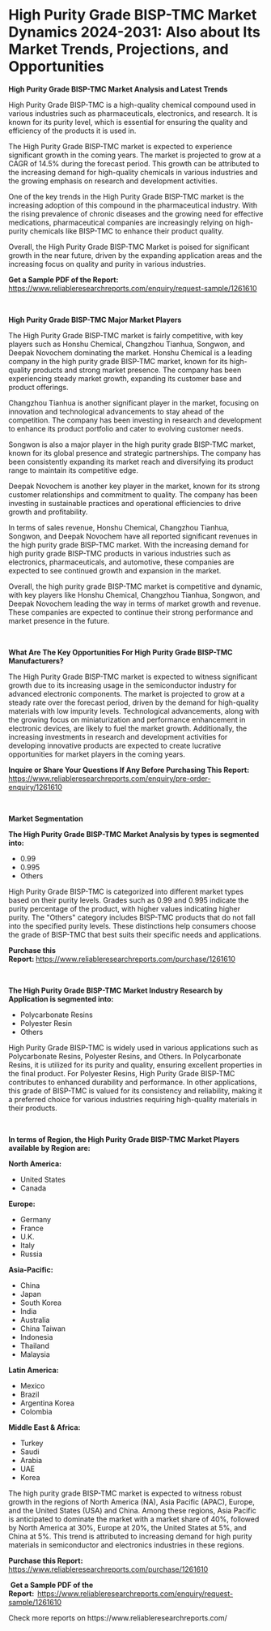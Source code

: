 <p><h1>High Purity Grade BISP-TMC Market Dynamics 2024-2031: Also about Its Market Trends, Projections, and Opportunities</h1></p><p><strong>High Purity Grade BISP-TMC Market Analysis and Latest Trends</strong></p>
<p><p>High Purity Grade BISP-TMC is a high-quality chemical compound used in various industries such as pharmaceuticals, electronics, and research. It is known for its purity level, which is essential for ensuring the quality and efficiency of the products it is used in.</p><p>The High Purity Grade BISP-TMC market is expected to experience significant growth in the coming years. The market is projected to grow at a CAGR of 14.5% during the forecast period. This growth can be attributed to the increasing demand for high-quality chemicals in various industries and the growing emphasis on research and development activities.</p><p>One of the key trends in the High Purity Grade BISP-TMC market is the increasing adoption of this compound in the pharmaceutical industry. With the rising prevalence of chronic diseases and the growing need for effective medications, pharmaceutical companies are increasingly relying on high-purity chemicals like BISP-TMC to enhance their product quality.</p><p>Overall, the High Purity Grade BISP-TMC Market is poised for significant growth in the near future, driven by the expanding application areas and the increasing focus on quality and purity in various industries.</p></p>
<p><strong>Get a Sample PDF of the Report:&nbsp;</strong> <a href="https://www.reliableresearchreports.com/enquiry/request-sample/1261610">https://www.reliableresearchreports.com/enquiry/request-sample/1261610</a></p>
<p>&nbsp;</p>
<p><strong>High Purity Grade BISP-TMC Major Market Players</strong></p>
<p><p>The High Purity Grade BISP-TMC market is fairly competitive, with key players such as Honshu Chemical, Changzhou Tianhua, Songwon, and Deepak Novochem dominating the market. Honshu Chemical is a leading company in the high purity grade BISP-TMC market, known for its high-quality products and strong market presence. The company has been experiencing steady market growth, expanding its customer base and product offerings.</p><p>Changzhou Tianhua is another significant player in the market, focusing on innovation and technological advancements to stay ahead of the competition. The company has been investing in research and development to enhance its product portfolio and cater to evolving customer needs.</p><p>Songwon is also a major player in the high purity grade BISP-TMC market, known for its global presence and strategic partnerships. The company has been consistently expanding its market reach and diversifying its product range to maintain its competitive edge.</p><p>Deepak Novochem is another key player in the market, known for its strong customer relationships and commitment to quality. The company has been investing in sustainable practices and operational efficiencies to drive growth and profitability.</p><p>In terms of sales revenue, Honshu Chemical, Changzhou Tianhua, Songwon, and Deepak Novochem have all reported significant revenues in the high purity grade BISP-TMC market. With the increasing demand for high purity grade BISP-TMC products in various industries such as electronics, pharmaceuticals, and automotive, these companies are expected to see continued growth and expansion in the market.</p><p>Overall, the high purity grade BISP-TMC market is competitive and dynamic, with key players like Honshu Chemical, Changzhou Tianhua, Songwon, and Deepak Novochem leading the way in terms of market growth and revenue. These companies are expected to continue their strong performance and market presence in the future.</p></p>
<p>&nbsp;</p>
<p><strong>What Are The Key Opportunities For High Purity Grade BISP-TMC Manufacturers?</strong></p>
<p><p>The High Purity Grade BISP-TMC market is expected to witness significant growth due to its increasing usage in the semiconductor industry for advanced electronic components. The market is projected to grow at a steady rate over the forecast period, driven by the demand for high-quality materials with low impurity levels. Technological advancements, along with the growing focus on miniaturization and performance enhancement in electronic devices, are likely to fuel the market growth. Additionally, the increasing investments in research and development activities for developing innovative products are expected to create lucrative opportunities for market players in the coming years.</p></p>
<p><strong>Inquire or Share Your Questions If Any Before Purchasing This Report:</strong> <a href="https://www.reliableresearchreports.com/enquiry/pre-order-enquiry/1261610">https://www.reliableresearchreports.com/enquiry/pre-order-enquiry/1261610</a></p>
<p>&nbsp;</p>
<p><strong>Market Segmentation</strong></p>
<p><strong>The High Purity Grade BISP-TMC Market Analysis by types is segmented into:</strong></p>
<p><ul><li>0.99</li><li>0.995</li><li>Others</li></ul></p>
<p><p>High Purity Grade BISP-TMC is categorized into different market types based on their purity levels. Grades such as 0.99 and 0.995 indicate the purity percentage of the product, with higher values indicating higher purity. The "Others" category includes BISP-TMC products that do not fall into the specified purity levels. These distinctions help consumers choose the grade of BISP-TMC that best suits their specific needs and applications.</p></p>
<p><strong>Purchase this Report:&nbsp;</strong><a href="https://www.reliableresearchreports.com/purchase/1261610">https://www.reliableresearchreports.com/purchase/1261610</a></p>
<p>&nbsp;</p>
<p><strong>The High Purity Grade BISP-TMC Market Industry Research by Application is segmented into:</strong></p>
<p><ul><li>Polycarbonate Resins</li><li>Polyester Resin</li><li>Others</li></ul></p>
<p><p>High Purity Grade BISP-TMC is widely used in various applications such as Polycarbonate Resins, Polyester Resins, and Others. In Polycarbonate Resins, it is utilized for its purity and quality, ensuring excellent properties in the final product. For Polyester Resins, High Purity Grade BISP-TMC contributes to enhanced durability and performance. In other applications, this grade of BISP-TMC is valued for its consistency and reliability, making it a preferred choice for various industries requiring high-quality materials in their products.</p></p>
<p>&nbsp;</p>
<p><strong>In terms of Region, the High Purity Grade BISP-TMC Market Players available by Region are:</strong></p>
<p>
    <p> <strong> North America: </strong>
        <ul>
            <li>United States</li>
            <li>Canada</li>
        </ul>
        </p> 
    <p> <strong> Europe: </strong>
        <ul>
            <li>Germany</li>
            <li>France</li>
            <li>U.K.</li>
            <li>Italy</li>
            <li>Russia</li>
        </ul>
        </p> 
    <p> <strong> Asia-Pacific: </strong>
        <ul>
            <li>China</li>
            <li>Japan</li>
            <li>South Korea</li>
            <li>India</li>
            <li>Australia</li>
            <li>China Taiwan</li>
            <li>Indonesia</li>
            <li>Thailand</li>
            <li>Malaysia</li>
        </ul>
        </p> 
    <p> <strong> Latin America: </strong>
        <ul>
            <li>Mexico</li>
            <li>Brazil</li>
            <li>Argentina Korea</li>
            <li>Colombia</li>
        </ul>
        </p> 
    <p> <strong> Middle East & Africa: </strong>
        <ul>
            <li>Turkey</li>
            <li>Saudi</li>
            <li>Arabia</li>
            <li>UAE</li>
            <li>Korea</li>
        </ul>
    </p>
    </p>
<p><p>The high purity grade BISP-TMC market is expected to witness robust growth in the regions of North America (NA), Asia Pacific (APAC), Europe, and the United States (USA) and China. Among these regions, Asia Pacific is anticipated to dominate the market with a market share of 40%, followed by North America at 30%, Europe at 20%, the United States at 5%, and China at 5%. This trend is attributed to increasing demand for high purity materials in semiconductor and electronics industries in these regions.</p></p>
<p><strong>Purchase this Report: </strong><a href="https://www.reliableresearchreports.com/purchase/1261610">https://www.reliableresearchreports.com/purchase/1261610</a></p>
<p>&nbsp;<strong>Get a Sample PDF of the Report:&nbsp;&nbsp;</strong><a href="https://www.reliableresearchreports.com/enquiry/request-sample/1261610">https://www.reliableresearchreports.com/enquiry/request-sample/1261610</a></p>
<p><strong></strong></p>
<p>Check more reports on https://www.reliableresearchreports.com/</p>